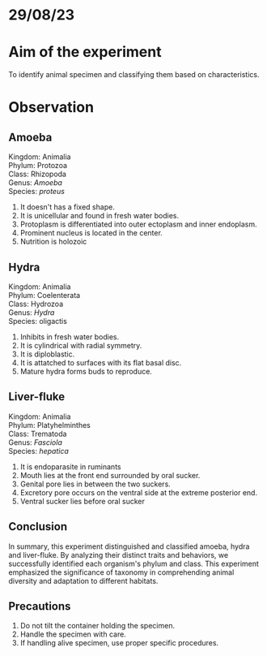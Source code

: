 # 29/08/23 

# Aim of the experiment 

To identify animal specimen and classifying them based on characteristics. 

# Observation 

## Amoeba 

Kingdom: Animalia  
Phylum: Protozoa  
Class: Rhizopoda  
Genus: *Amoeba*  
Species: *proteus* 

1. It doesn't has a fixed shape. 
2. It is unicellular and found in fresh water bodies.
3. Protoplasm is differentiated into outer ectoplasm and inner endoplasm. 
4. Prominent nucleus is located in the center. 
5. Nutrition is holozoic 

## Hydra 

Kingdom: Animalia  
Phylum: Coelenterata  
Class: Hydrozoa  
Genus: *Hydra*  
Species: oligactis

1. Inhibits in fresh water bodies.  
2. It is cylindrical with radial symmetry.  
3. It is diploblastic.  
4. It is attatched to surfaces with its flat basal disc. 
5. Mature hydra forms buds to reproduce. 

## Liver-fluke 

Kingdom: Animalia  
Phylum: Platyhelminthes  
Class: Trematoda  
Genus: *Fasciola*  
Species: *hepatica* 

1. It is endoparasite in ruminants 
2. Mouth lies at the front end surrounded by oral sucker. 
3. Genital pore lies in between the two suckers. 
4. Excretory pore occurs on the ventral side at the extreme posterior end. 
5. Ventral sucker lies before oral sucker 

## Conclusion 

In summary, this experiment distinguished and classified amoeba, hydra and liver-fluke. By analyzing their distinct traits and behaviors, we successfully identified each organism's phylum and class. This experiment emphasized the significance of taxonomy in comprehending animal diversity and adaptation to different habitats.

## Precautions

1. Do not tilt the container holding the specimen.
2. Handle the specimen with care.
3. If handling alive specimen, use proper specific procedures.
